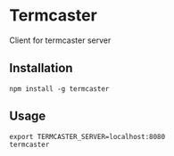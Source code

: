 # Termcaster

Client for termcaster server

## Installation

    npm install -g termcaster

## Usage

    export TERMCASTER_SERVER=localhost:8080
    termcaster
